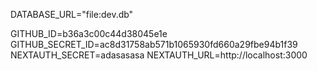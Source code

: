 DATABASE_URL="file:dev.db"

GITHUB_ID=b36a3c00c44d38045e1e
GITHUB_SECRET_ID=ac8d31758ab571b1065930fd660a29fbe94b1f39
NEXTAUTH_SECRET=adasasasa
NEXTAUTH_URL=http://localhost:3000